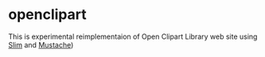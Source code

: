 openclipart
===========

This is experimental reimplementaion of Open Clipart Library web site
using [Slim](http://www.slimframework.com/) and [Mustache](http://mustache.github.com/))

